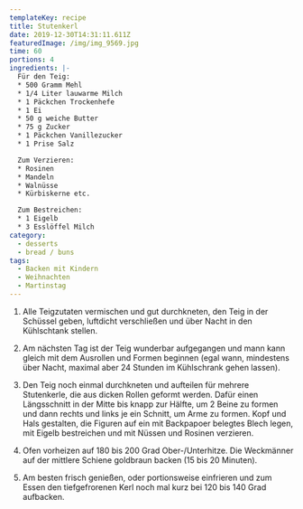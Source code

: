 ```yaml
---
templateKey: recipe
title: Stutenkerl
date: 2019-12-30T14:31:11.611Z
featuredImage: /img/img_9569.jpg
time: 60
portions: 4
ingredients: |-
  Für den Teig:
  * 500 Gramm Mehl
  * 1/4 Liter lauwarme Milch
  * 1 Päckchen Trockenhefe
  * 1 Ei
  * 50 g weiche Butter
  * 75 g Zucker
  * 1 Päckchen Vanillezucker
  * 1 Prise Salz

  Zum Verzieren:
  * Rosinen
  * Mandeln
  * Walnüsse
  * Kürbiskerne etc.

  Zum Bestreichen:
  * 1 Eigelb
  * 3 Esslöffel Milch
category:
  - desserts
  - bread / buns
tags:
  - Backen mit Kindern
  - Weihnachten
  - Martinstag
---
```


1. Alle Teigzutaten vermischen und gut durchkneten, den Teig in der Schüssel geben, luftdicht verschließen und über Nacht in den Kühlschtank stellen.

2. Am nächsten Tag ist der Teig wunderbar aufgegangen und mann kann gleich mit dem Ausrollen und Formen beginnen (egal wann, mindestens über Nacht, maximal aber 24 Stunden im Kühlschrank gehen lassen).

3. Den Teig noch einmal durchkneten und aufteilen für mehrere Stutenkerle, die aus dicken Rollen geformt werden. Dafür einen Längsschnitt in der Mitte bis knapp zur Hälfte, um 2 Beine zu formen und dann rechts und links je ein Schnitt, um Arme zu formen. Kopf und Hals gestalten, die Figuren auf ein mit Backpapoer belegtes Blech legen, mit Eigelb bestreichen und mit Nüssen und Rosinen verzieren.

4. Ofen vorheizen auf 180 bis 200 Grad Ober-/Unterhitze. Die Weckmänner auf der mittlere Schiene goldbraun backen (15 bis 20 Minuten).

5. Am besten frisch genießen, oder portionsweise einfrieren und zum Essen den tiefgefrorenen Kerl noch mal kurz bei 120 bis 140 Grad aufbacken.
